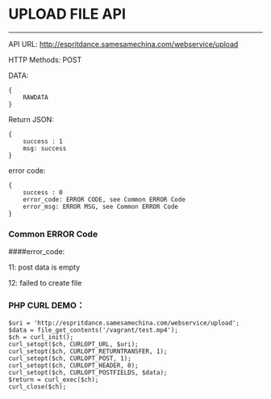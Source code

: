# UPLOAD FILE API
---

API URL: http://espritdance.samesamechina.com/webservice/upload

HTTP Methods: POST

DATA:

	{
		RAWDATA
	}	Return JSON:	{
		success : 1
		msg: success	}
	
error code: 	{
		success : 0		error_code: ERROR CODE, see Common ERROR Code
		error_msg: ERROR MSG, see Common ERROR Code	}

### Common ERROR Code 

####error_code:

11: post data is empty

12: failed to create file


### PHP CURL DEMO：

	$uri = 'http://espritdance.samesamechina.com/webservice/upload';
	$data = file_get_contents('/vagrant/test.mp4');
	$ch = curl_init();
	curl_setopt($ch, CURLOPT_URL, $uri);
	curl_setopt($ch, CURLOPT_RETURNTRANSFER, 1);
	curl_setopt($ch, CURLOPT_POST, 1);
	curl_setopt($ch, CURLOPT_HEADER, 0);
	curl_setopt($ch, CURLOPT_POSTFIELDS, $data);
	$return = curl_exec($ch);
	curl_close($ch);

